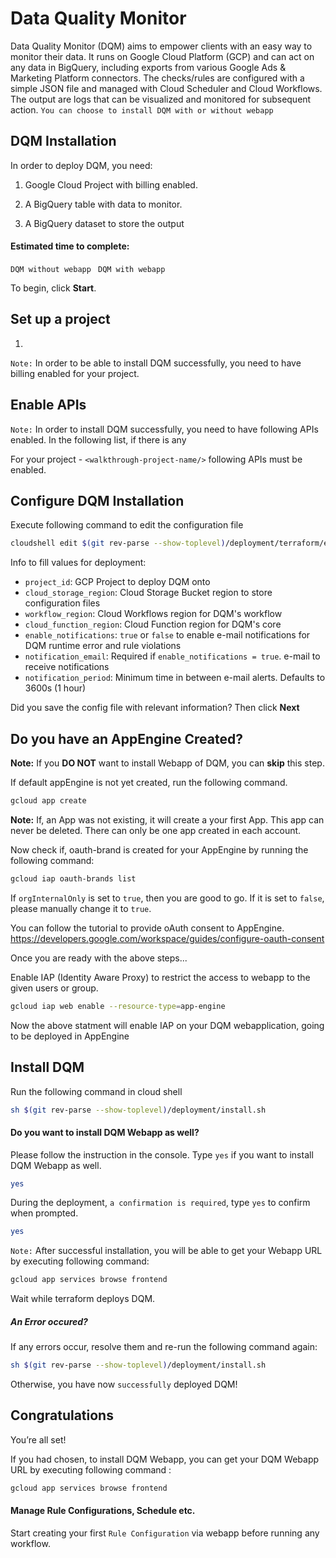 <h1 id="get-started-with-DQM" data-text="Get started with Data Quality Monitor">Data Quality Monitor</h1>
<section class="intro">
   <p>Data Quality Monitor (DQM) aims to empower clients with an easy way to monitor their data.
      It runs on Google Cloud Platform (GCP) and can act on any data in BigQuery, including exports from various Google Ads & Marketing Platform connectors. The checks/rules are configured with a simple JSON file and managed with Cloud Scheduler and Cloud Workflows. The output are logs that can be visualized and monitored for subsequent action. <code translate="no" dir="ltr">You can choose to install DQM with or without webapp</code>
   </p>
</section>
<section class="prereqs">
   <h2 id="dqm-installation" data-text="DQM installation">DQM Installation</h2>
   <p>In order to deploy DQM, you need:</p>
   <ol>
      <li>
         <p>Google Cloud Project with billing enabled.</p>
      </li>
      <li>
         <p>A BigQuery table with data to monitor.</p>
      </li>
      <li>
         <p>A BigQuery dataset to store the output</p>
      </li>
   </ol>
   <h4>Estimated time to complete:</h4>
   <code translate="no" dir="ltr">DQM without webapp </code>
   <walkthrough-tutorial-duration duration="~5"></walkthrough-tutorial-duration>
   <code translate="no" dir="ltr">DQM with webapp </code>
   <walkthrough-tutorial-duration duration="~10"></walkthrough-tutorial-duration>
   <p>To begin, click <strong>Start</strong>.</p>
</section>
<h2 id="set-up-a-project" data-text="Set up a project">Set up a project</h2>
<ol>
   <li>
      <walkthrough-project-setup billing></walkthrough-project-setup>
   </li>
</ol>

`Note:` In order to be able to install DQM successfully, you need to have billing enabled for your project.
<h2 id="enable-apis" data-text="enable APIs">Enable APIs</h2>

`Note:` In order to install DQM successfully, you need to have following APIs enabled. In the following list, if there is any

For your project - `<walkthrough-project-name/>` following APIs must be enabled.

<walkthrough-enable-apis apis="cloudfunctions.googleapis.com,cloudbuild.googleapis.com,workflows.googleapis.com,cloudscheduler.googleapis.com,bigquery.googleapis.com,iap.googleapis.com,storage-api.googleapis.com, dataform.googleapis.com, cloudresourcemanager.googleapis.com, iam.googleapis.com"></walkthrough-enable-apis>


<h2 id="modify-config-file" data-text="Modify Terraform Variable file">Configure DQM Installation</h2>
Execute following command to edit the configuration file

```sh
cloudshell edit $(git rev-parse --show-toplevel)/deployment/terraform/example.tfvars
```
<p>Info to fill values for deployment:</p>

- `project_id`: GCP Project to deploy DQM onto
- `cloud_storage_region`: Cloud Storage Bucket region to store configuration files
- `workflow_region`: Cloud Workflows region for DQM's workflow
- `cloud_function_region`: Cloud Function region for DQM's core
- `enable_notifications`: `true` or `false` to enable e-mail notifications for DQM runtime error and rule violations
- `notification_email`: Required if `enable_notifications = true`. e-mail to receive notifications
- `notification_period`: Minimum time in between e-mail alerts. Defaults to 3600s (1 hour)

<p>Did you save the config file with relevant information? Then click <strong>Next</strong></p>

<h2 id="install-dqm" data-text="install-dqm">Do you have an AppEngine Created?</h2>

<strong>Note:</strong> If you <strong>DO NOT</strong> want to install Webapp of DQM, you can <strong>skip</strong> this step.

If default appEngine is not yet created, run the following command.

```sh
gcloud app create
```

<strong> Note:</strong> If, an App was not existing, it will create a your first App. This app can never be deleted. There can only be one app created in each account.

<p>Now check if, oauth-brand is created for your AppEngine by running the following command:</p>

```sh
gcloud iap oauth-brands list
```

If `orgInternalOnly` is set to `true`, then you are good to go. If it is set to `false`, please manually change it to `true`.

You can follow the tutorial to provide oAuth consent to AppEngine. https://developers.google.com/workspace/guides/configure-oauth-consent

<p>Once you are ready with the above steps...</p>

<p>Enable IAP (Identity Aware Proxy) to restrict the access to webapp to the given users or group.</p>

```sh
gcloud iap web enable --resource-type=app-engine
```

Now the above statment will enable IAP on your DQM webapplication, going to be deployed in AppEngine

<h2 id="install-dqm" data-text="install-dqm">Install DQM</h2>
<p>Run the following command in cloud shell</p>

```sh
sh $(git rev-parse --show-toplevel)/deployment/install.sh
```
<h4>Do you want to install DQM Webapp as well?</h4>
<p>Please follow the instruction in the console. Type <code translate="no" dir="ltr">yes</code> if you want to install DQM Webapp as well.</p>

```sh
yes
```

<p>During the deployment, <code translate="no" dir="ltr">a confirmation is required</code>, type <code translate="no" dir="ltr">yes</code> to confirm when prompted.</p>

```sh
yes
```

<p>
  <code translate="no" dir="ltr">Note:</code> After successful installation, you will be able to get your Webapp URL by executing following command:
</p>

```sh
gcloud app services browse frontend
```

<p>Wait while terraform deploys DQM.</p>
<h5> An Error occured?</h5>
<p>If any errors occur, resolve them and re-run the following command again:</p>

```sh
sh $(git rev-parse --show-toplevel)/deployment/install.sh
```
<p>Otherwise, you have now <code translate="no" dir="ltr">successfully</code> deployed DQM!</p>


<h2>Congratulations</h2>
<p>
   <walkthrough-conclusion-trophy></walkthrough-conclusion-trophy>
</p>
<p>You’re all set!</p>
If you had chosen, to install DQM Webapp, you can get your DQM Webapp URL by executing following command :

```sh
gcloud app services browse frontend
```

<h4>Manage Rule Configurations, Schedule etc. </h4>
Start creating your first <code translate="no" dir="ltr">Rule Configuration</code> via webapp before running any workflow.


<walkthrough-inline-feedback></walkthrough-inline-feedback>
